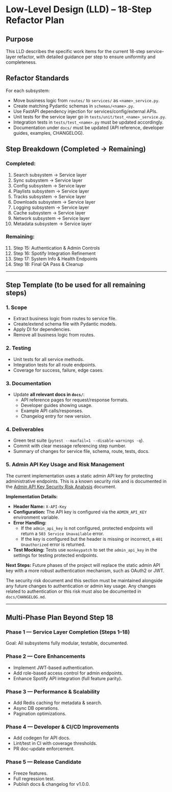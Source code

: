 # Low-Level Design (LLD) – 18-Step Refactor Plan

## Purpose
This LLD describes the specific work items for the current 18-step service-layer refactor, with detailed guidance per step to ensure uniformity and completeness.

## Refactor Standards
For each subsystem:
- Move business logic from `routes/` to `services/` as `<name>_service.py`.
- Create matching Pydantic schemas in `schemas/<name>.py`.
- Use FastAPI dependency injection for services/config/external APIs.
- Unit tests for the service layer go in `tests/unit/test_<name>_service.py`.
- Integration tests in `tests/test_<name>.py` must be updated accordingly.
- Documentation under `docs/` must be updated (API reference, developer guides, examples, CHANGELOG).

## Step Breakdown (Completed → Remaining)
### Completed:
1. Search subsystem → Service layer
2. Sync subsystem → Service layer
3. Config subsystem → Service layer
4. Playlists subsystem → Service layer
5. Tracks subsystem → Service layer
6. Downloads subsystem → Service layer
7. Logging subsystem → Service layer
8. Cache subsystem → Service layer
9. Network subsystem → Service layer
10. Metadata subsystem → Service layer

### Remaining:
11. Step 15: Authentication & Admin Controls
12. Step 16: Spotify Integration Refinement
13. Step 17: System Info & Health Endpoints
14. Step 18: Final QA Pass & Cleanup

---

## Step Template (to be used for all remaining steps)
### 1. Scope
- Extract business logic from routes to service file.
- Create/extend schema file with Pydantic models.
- Apply DI for dependencies.
- Remove all business logic from routes.

### 2. Testing
- Unit tests for all service methods.
- Integration tests for all route endpoints.
- Coverage for success, failure, edge cases.

### 3. Documentation
- Update **all relevant docs in `docs/`**:
  - API reference pages for request/response formats.
  - Developer guides showing usage.
  - Example API calls/responses.
  - Changelog entry for new version.

### 4. Deliverables
- Green test suite (`pytest --maxfail=1 --disable-warnings -q`).
- Commit with clear message referencing step number.
- Summary of changes for service file, schema, route, tests, docs.

### 5. Admin API Key Usage and Risk Management
The current implementation uses a static admin API key for protecting administrative endpoints. This is a known security risk and is documented in the [Admin API Key Security Risk Analysis](./admin_api_key_security_risk.md) document.

**Implementation Details:**
- **Header Name:** `X-API-Key`
- **Configuration:** The API key is configured via the `ADMIN_API_KEY` environment variable.
- **Error Handling:**
  - If the `admin_api_key` is not configured, protected endpoints will return a `503 Service Unavailable` error.
  - If the key is configured but the header is missing or incorrect, a `401 Unauthorized` error is returned.
- **Test Mocking:** Tests use `monkeypatch` to set the `admin_api_key` in the settings for testing protected endpoints.

**Next Steps:**
Future phases of the project will replace the static admin API key with a more robust authentication mechanism, such as OAuth2 or JWT.

The security risk document and this section must be maintained alongside any future changes to authentication or admin key usage. Any changes related to authentication or this risk must also be documented in `docs/CHANGELOG.md`.

---

## Multi-Phase Plan Beyond Step 18
### Phase 1 — Service Layer Completion (Steps 1–18)
Goal: All subsystems fully modular, testable, documented.

### Phase 2 — Core Enhancements
- Implement JWT-based authentication.
- Add role-based access control for admin endpoints.
- Enhance Spotify API integration (full feature parity).

### Phase 3 — Performance & Scalability
- Add Redis caching for metadata & search.
- Async DB operations.
- Pagination optimizations.

### Phase 4 — Developer & CI/CD Improvements
- Add codegen for API docs.
- Lint/test in CI with coverage thresholds.
- PR doc-update enforcement.

### Phase 5 — Release Candidate
- Freeze features.
- Full regression test.
- Publish docs & changelog for v1.0.0.

